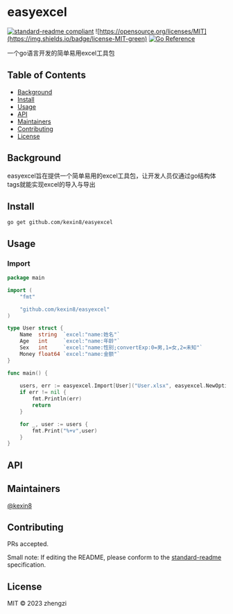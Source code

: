 # easyexcel

[![standard-readme compliant](https://img.shields.io/badge/standard--readme-OK-green.svg?style=flat-square)](https://github.com/RichardLitt/standard-readme)
![https://opensource.org/licenses/MIT](https://img.shields.io/badge/license-MIT-green)
[![Go Reference](https://pkg.go.dev/badge/github.com/kexin8/easyexcel.svg)](https://pkg.go.dev/github.com/kexin8/easyexcel)

一个go语言开发的简单易用excel工具包

## Table of Contents

- [Background](#background)
- [Install](#install)
- [Usage](#usage)
- [API](#api)
- [Maintainers](#maintainers)
- [Contributing](#contributing)
- [License](#license)

## Background
easyexcel旨在提供一个简单易用的excel工具包，让开发人员仅通过go结构体tags就能实现excel的导入与导出

## Install

```shell
go get github.com/kexin8/easyexcel
```

## Usage

### Import

```go
package main

import (
    "fmt"

    "github.com/kexin8/easyexcel"
)

type User struct {
	Name  string  `excel:"name:姓名"`
	Age   int     `excel:"name:年龄"`
	Sex   int     `excel:"name:性别;convertExp:0=男,1=女,2=未知"`
	Money float64 `excel:"name:金额"`
}

func main() {
    
    users, err := easyexcel.Import[User]("User.xlsx", easyexcel.NewOption())
    if err != nil {
        fmt.Println(err)
        return
    }

    for _, user := users {
        fmt.Print("%+v",user)
    }
}

```

## API

## Maintainers

[@kexin8](https://github.com/https://github.com/kexin8)

## Contributing

PRs accepted.

Small note: If editing the README, please conform to the [standard-readme](https://github.com/RichardLitt/standard-readme) specification.

## License

MIT © 2023 zhengzi
